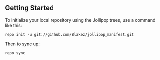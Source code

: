 Getting Started
---------------

To initialize your local repository using the Jollipop trees, use a command like this:

    repo init -u git://github.com/Blakez/jollipop_manifest.git

Then to sync up:

    repo sync
